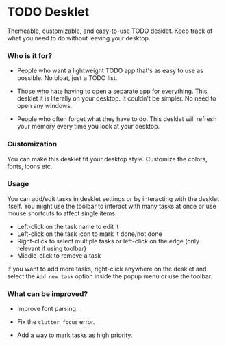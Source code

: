 # TODO Desklet

Themeable, customizable, and easy-to-use TODO desklet. Keep track of what you need to do without leaving your desktop.

### Who is it for?

* People who want a lightweight TODO app that's as easy to use as possible. No bloat, just a TODO list.

* Those who hate having to open a separate app for everything. This desklet it is literally on your desktop. It couldn't be simpler. No need to open any windows.

* People who often forget what they have to do. This desklet will refresh your memory every time you look at your desktop.


### Customization

You can make this desklet fit your desktop style. Customize the colors, fonts, icons etc. 


### Usage

You can add/edit tasks in desklet settings or by interacting with the desklet itself. You might use the toolbar to interact with many tasks at once or use mouse shortcuts to affect single items.

- Left-click on the task name to edit it
- Left-click on the task icon to mark it done/not done
- Right-click to select multiple tasks or left-click on the edge (only relevant if using toolbar)
- Middle-click to remove a task 

If you want to add more tasks, right-click anywhere on the desklet and select the `Add new task` option inside the popup menu or use the toolbar.

### What can be improved?

* Improve font parsing.

* Fix the `clutter_focus` error.

* Add a way to mark tasks as high priority.
